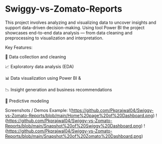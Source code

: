 # Swiggy-vs-Zomato-Reports
This project involves analyzing and visualizing data to uncover insights and support data-driven decision-making. Using tool Power BI the project showcases end-to-end data analysis — from data cleaning and preprocessing to visualization and interpretation.

Key Features:

📁 Data collection and cleaning

📈 Exploratory data analysis (EDA)

📊 Data visualization using Power BI &

📉 Insight generation and business recommendations

🧠 Predictive modeling 

Screenshots / Demos
Example: !(https://github.com/Pkprajwal04/Swiggy-vs-Zomato-Reports/blob/main/Home%20page%20of%20Dashboard.png)
!(https://github.com/Pkprajwal04/Swiggy-vs-Zomato-Reports/blob/main/Snapshot%20of%20Swiggy%20Dashboard.png)
!(https://github.com/Pkprajwal04/Swiggy-vs-Zomato-Reports/blob/main/Snapshot%20of%20Zomato%20Dashboard.png)
